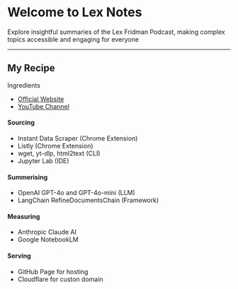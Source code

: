 # Welcome to Lex Notes

Explore insightful summaries of the Lex Fridman Podcast, making complex topics accessible and engaging for everyone

---

##  My Recipe

Ingredients

- [Official Website](https://lexfridman.com/podcast)
- [YouTube Channel](https://www.youtube.com/@lexfridman)

#### Sourcing

- Instant Data Scraper (Chrome Extension)
- Listly (Chrome Extension)
- wget, yt-dlp, html2text (CLI)
- Jupyter Lab (IDE)

#### Summerising

- OpenAI GPT-4o and GPT-4o-mini (LLM)
- LangChain RefineDocumentsChain (Framework)

#### Measuring

- Anthropic Claude AI
- Google NotebookLM

#### Serving

- GitHub Page for hosting
- Cloudflare for custon domain
